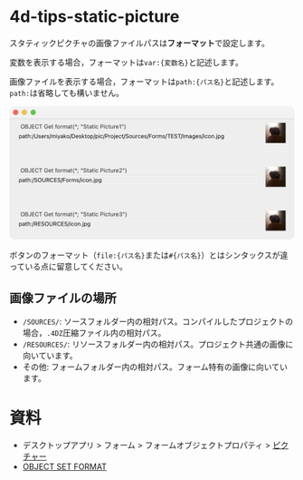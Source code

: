 # 4d-tips-static-picture

スタティックピクチャの画像ファイルパスは**フォーマット**で設定します。

変数を表示する場合，フォーマットは`var:{変数名}`と記述します。

画像ファイルを表示する場合，フォーマットは`path:{パス名}`と記述します。`path:`は省略しても構いません。

<img src="screeshot.png" width="800" />

ボタンのフォーマット（`file:{パス名}`または`#{パス名}`）とはシンタックスが違っている点に留意してください。

## 画像ファイルの場所

* `/SOURCES/`: ソースフォルダー内の相対パス。コンパイルしたプロジェクトの場合，`.4DZ`圧縮ファイル内の相対パス。
* `/RESOURCES/`: リソースフォルダー内の相対パス。プロジェクト共通の画像に向いています。
* その他: フォームフォルダー内の相対パス。フォーム特有の画像に向いています。

# 資料

* デスクトップアプリ > フォーム > フォームオブジェクトプロパティ > [ピクチャー](https://developer.4d.com/docs/ja/FormObjects/propertiesPicture/)
* [OBJECT SET FORMAT](https://doc.4d.com/4Dv20R4/4D/20-R4/OBJECT-SET-FORMAT.301-6656560.ja.html)
